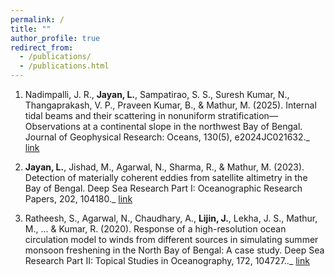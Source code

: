 ```yaml
---
permalink: /
title: ""
author_profile: true
redirect_from: 
  - /publications/
  - /publications.html
---
```


1. Nadimpalli, J. R., **Jayan, L.**, Sampatirao, S. S., Suresh Kumar, N., Thangaprakash, V. P., Praveen Kumar, B., & Mathur, M. (2025). Internal tidal beams and their scattering in nonuniform stratification—Observations at a continental slope in the northwest Bay of Bengal. Journal of Geophysical Research: Oceans, 130(5), e2024JC021632._ [link]( https://doi.org/10.1029/2024JC021632)

2. **Jayan, L.**, Jishad, M., Agarwal, N., Sharma, R., & Mathur, M. (2023). Detection of materially coherent eddies from satellite altimetry in the Bay of Bengal. Deep Sea Research Part I: Oceanographic Research Papers, 202, 104180._ [link](https://doi.org/10.1016/j.dsr.2023.104180)

3. Ratheesh, S., Agarwal, N., Chaudhary, A., **Lijin, J.**, Lekha, J. S., Mathur, M., ... & Kumar, R. (2020). Response of a high-resolution ocean circulation model to winds from different sources in simulating summer monsoon freshening in the North Bay of Bengal: A case study. Deep Sea Research Part II: Topical Studies in Oceanography, 172, 104727.._ [link](https://doi.org/10.1016/j.dsr2.2019.104727)
